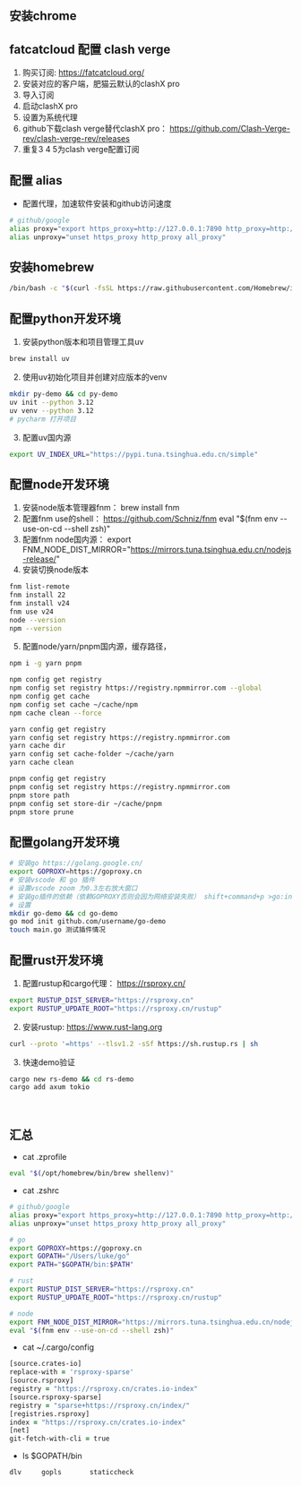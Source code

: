 ## 安装chrome

## fatcatcloud 配置 clash verge
1. 购买订阅: https://fatcatcloud.org/
2. 安装对应的客户端，肥猫云默认的clashX pro
3. 导入订阅
4. 启动clashX pro
5. 设置为系统代理
6. github下载clash verge替代clashX pro： https://github.com/Clash-Verge-rev/clash-verge-rev/releases
7. 重复3 4 5为clash verge配置订阅

## 配置 alias
- 配置代理，加速软件安装和github访问速度
```zsh
# github/google
alias proxy="export https_proxy=http://127.0.0.1:7890 http_proxy=http://127.0.0.1:7890 all_proxy=socks5://127.0.0.1:7890"
alias unproxy="unset https_proxy http_proxy all_proxy"
```

## 安装homebrew
```zsh
/bin/bash -c "$(curl -fsSL https://raw.githubusercontent.com/Homebrew/install/HEAD/install.sh)"
```

## 配置python开发环境
1. 安装python版本和项目管理工具uv
```zsh
brew install uv
```

2. 使用uv初始化项目并创建对应版本的venv
```zsh
mkdir py-demo && cd py-demo
uv init --python 3.12
uv venv --python 3.12
# pycharm 打开项目
```

3. 配置uv国内源
```zsh
export UV_INDEX_URL="https://pypi.tuna.tsinghua.edu.cn/simple"
```

## 配置node开发环境
1. 安装node版本管理器fnm： brew install fnm
2. 配置fnm use的shell： https://github.com/Schniz/fnm  eval "$(fnm env --use-on-cd --shell zsh)"
3. 配置fnm node国内源： export FNM_NODE_DIST_MIRROR="https://mirrors.tuna.tsinghua.edu.cn/nodejs-release/"
4. 安装切换node版本
```zsh
fnm list-remote
fnm install 22
fnm install v24
fnm use v24
node --version
npm --version
```
5. 配置node/yarn/pnpm国内源，缓存路径，
```zsh
npm i -g yarn pnpm

npm config get registry 
npm config set registry https://registry.npmmirror.com --global
npm config get cache
npm config set cache ~/cache/npm
npm cache clean --force

yarn config get registry
yarn config set registry https://registry.npmmirror.com
yarn cache dir
yarn config set cache-folder ~/cache/yarn
yarn cache clean

pnpm config get registry
pnpm config set registry https://registry.npmmirror.com
pnpm store path
pnpm config set store-dir ~/cache/pnpm
pnpm store prune
```

## 配置golang开发环境
```zsh
# 安装go https://golang.google.cn/
export GOPROXY=https://goproxy.cn
# 安装vscode 和 go 插件
# 设置vscode zoom 为0.3左右放大窗口
# 安装go插件的依赖（依赖GOPROXY否则会因为网络安装失败） shift+command+p >go:install/update tools  gopls + staticcheck + dlv 
# 设置
mkdir go-demo && cd go-demo
go mod init github.com/username/go-demo
touch main.go 测试插件情况
```

## 配置rust开发环境
1. 配置rustup和cargo代理： https://rsproxy.cn/
```zsh
export RUSTUP_DIST_SERVER="https://rsproxy.cn"
export RUSTUP_UPDATE_ROOT="https://rsproxy.cn/rustup"
```

2. 安装rustup: https://www.rust-lang.org
```zsh
curl --proto '=https' --tlsv1.2 -sSf https://sh.rustup.rs | sh
```
3. 快速demo验证
```zsh
cargo new rs-demo && cd rs-demo
cargo add axum tokio
```

<br>

## 汇总
- cat .zprofile
```zsh
eval "$(/opt/homebrew/bin/brew shellenv)"
```

- cat .zshrc
```zsh
# github/google
alias proxy="export https_proxy=http://127.0.0.1:7890 http_proxy=http://127.0.0.1:7890 all_proxy=socks5://127.0.0.1:7890"
alias unproxy="unset https_proxy http_proxy all_proxy"

# go 
export GOPROXY=https://goproxy.cn
export GOPATH="/Users/luke/go"
export PATH="$GOPATH/bin:$PATH"

# rust
export RUSTUP_DIST_SERVER="https://rsproxy.cn"
export RUSTUP_UPDATE_ROOT="https://rsproxy.cn/rustup"

# node
export FNM_NODE_DIST_MIRROR="https://mirrors.tuna.tsinghua.edu.cn/nodejs-release/"
eval "$(fnm env --use-on-cd --shell zsh)"
```

- cat ~/.cargo/config
```zsh
[source.crates-io]
replace-with = 'rsproxy-sparse'
[source.rsproxy]
registry = "https://rsproxy.cn/crates.io-index"
[source.rsproxy-sparse]
registry = "sparse+https://rsproxy.cn/index/"
[registries.rsproxy]
index = "https://rsproxy.cn/crates.io-index"
[net]
git-fetch-with-cli = true
```

- ls $GOPATH/bin
```text
dlv		gopls		staticcheck
```